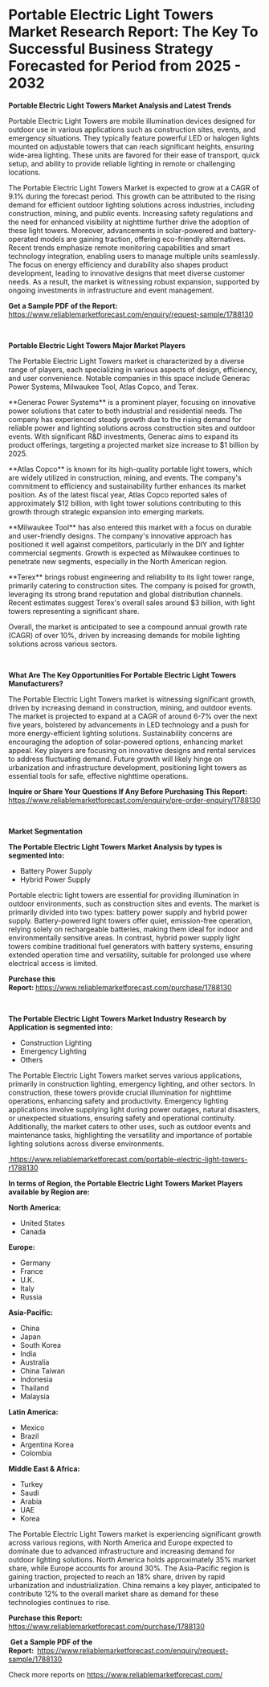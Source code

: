 <p><h1>Portable Electric Light Towers Market Research Report: The Key To Successful Business Strategy Forecasted for Period from 2025 - 2032</h1></p><p><strong>Portable Electric Light Towers Market Analysis and Latest Trends</strong></p>
<p><p>Portable Electric Light Towers are mobile illumination devices designed for outdoor use in various applications such as construction sites, events, and emergency situations. They typically feature powerful LED or halogen lights mounted on adjustable towers that can reach significant heights, ensuring wide-area lighting. These units are favored for their ease of transport, quick setup, and ability to provide reliable lighting in remote or challenging locations.</p><p>The Portable Electric Light Towers Market is expected to grow at a CAGR of 9.1% during the forecast period. This growth can be attributed to the rising demand for efficient outdoor lighting solutions across industries, including construction, mining, and public events. Increasing safety regulations and the need for enhanced visibility at nighttime further drive the adoption of these light towers. Moreover, advancements in solar-powered and battery-operated models are gaining traction, offering eco-friendly alternatives. Recent trends emphasize remote monitoring capabilities and smart technology integration, enabling users to manage multiple units seamlessly. The focus on energy efficiency and durability also shapes product development, leading to innovative designs that meet diverse customer needs. As a result, the market is witnessing robust expansion, supported by ongoing investments in infrastructure and event management.</p></p>
<p><strong>Get a Sample PDF of the Report:&nbsp;</strong> <a href="https://www.reliablemarketforecast.com/enquiry/request-sample/1788130?utm_campaign=3528&utm_medium=2&utm_source=Github&utm_content=ia&utm_term=11042025&utm_id=portable-electric-light-towers">https://www.reliablemarketforecast.com/enquiry/request-sample/1788130</a></p>
<p>&nbsp;</p>
<p><strong>Portable Electric Light Towers Major Market Players</strong></p>
<p><p>The Portable Electric Light Towers market is characterized by a diverse range of players, each specializing in various aspects of design, efficiency, and user convenience. Notable companies in this space include Generac Power Systems, Milwaukee Tool, Atlas Copco, and Terex.</p><p>**Generac Power Systems** is a prominent player, focusing on innovative power solutions that cater to both industrial and residential needs. The company has experienced steady growth due to the rising demand for reliable power and lighting solutions across construction sites and outdoor events. With significant R&D investments, Generac aims to expand its product offerings, targeting a projected market size increase to $1 billion by 2025.</p><p>**Atlas Copco** is known for its high-quality portable light towers, which are widely utilized in construction, mining, and events. The company's commitment to efficiency and sustainability further enhances its market position. As of the latest fiscal year, Atlas Copco reported sales of approximately $12 billion, with light tower solutions contributing to this growth through strategic expansion into emerging markets.</p><p>**Milwaukee Tool** has also entered this market with a focus on durable and user-friendly designs. The company's innovative approach has positioned it well against competitors, particularly in the DIY and lighter commercial segments. Growth is expected as Milwaukee continues to penetrate new segments, especially in the North American region.</p><p>**Terex** brings robust engineering and reliability to its light tower range, primarily catering to construction sites. The company is poised for growth, leveraging its strong brand reputation and global distribution channels. Recent estimates suggest Terex's overall sales around $3 billion, with light towers representing a significant share.</p><p>Overall, the market is anticipated to see a compound annual growth rate (CAGR) of over 10%, driven by increasing demands for mobile lighting solutions across various sectors.</p></p>
<p>&nbsp;</p>
<p><strong>What Are The Key Opportunities For Portable Electric Light Towers Manufacturers?</strong></p>
<p><p>The Portable Electric Light Towers market is witnessing significant growth, driven by increasing demand in construction, mining, and outdoor events. The market is projected to expand at a CAGR of around 6-7% over the next five years, bolstered by advancements in LED technology and a push for more energy-efficient lighting solutions. Sustainability concerns are encouraging the adoption of solar-powered options, enhancing market appeal. Key players are focusing on innovative designs and rental services to address fluctuating demand. Future growth will likely hinge on urbanization and infrastructure development, positioning light towers as essential tools for safe, effective nighttime operations.</p></p>
<p><strong>Inquire or Share Your Questions If Any Before Purchasing This Report:</strong> <a href="https://www.reliablemarketforecast.com/enquiry/pre-order-enquiry/1788130?utm_campaign=3528&utm_medium=2&utm_source=Github&utm_content=ia&utm_term=11042025&utm_id=portable-electric-light-towers">https://www.reliablemarketforecast.com/enquiry/pre-order-enquiry/1788130</a></p>
<p>&nbsp;</p>
<p><strong>Market Segmentation</strong></p>
<p><strong>The Portable Electric Light Towers Market Analysis by types is segmented into:</strong></p>
<p><ul><li>Battery Power Supply</li><li>Hybrid Power Supply</li></ul></p>
<p><p>Portable electric light towers are essential for providing illumination in outdoor environments, such as construction sites and events. The market is primarily divided into two types: battery power supply and hybrid power supply. Battery-powered light towers offer quiet, emission-free operation, relying solely on rechargeable batteries, making them ideal for indoor and environmentally sensitive areas. In contrast, hybrid power supply light towers combine traditional fuel generators with battery systems, ensuring extended operation time and versatility, suitable for prolonged use where electrical access is limited.</p></p>
<p><strong>Purchase this Report:&nbsp;</strong><a href="https://www.reliablemarketforecast.com/purchase/1788130?utm_campaign=3528&utm_medium=2&utm_source=Github&utm_content=ia&utm_term=11042025&utm_id=portable-electric-light-towers">https://www.reliablemarketforecast.com/purchase/1788130</a></p>
<p>&nbsp;</p>
<p><strong>The Portable Electric Light Towers Market Industry Research by Application is segmented into:</strong></p>
<p><ul><li>Construction Lighting</li><li>Emergency Lighting</li><li>Others</li></ul></p>
<p><p>The Portable Electric Light Towers market serves various applications, primarily in construction lighting, emergency lighting, and other sectors. In construction, these towers provide crucial illumination for nighttime operations, enhancing safety and productivity. Emergency lighting applications involve supplying light during power outages, natural disasters, or unexpected situations, ensuring safety and operational continuity. Additionally, the market caters to other uses, such as outdoor events and maintenance tasks, highlighting the versatility and importance of portable lighting solutions across diverse environments.</p></p>
<p><a href="https://www.reliablemarketforecast.com/portable-electric-light-towers-r1788130?utm_campaign=3528&utm_medium=2&utm_source=Github&utm_content=ia&utm_term=11042025&utm_id=portable-electric-light-towers">&nbsp;https://www.reliablemarketforecast.com/portable-electric-light-towers-r1788130</a></p>
<p><strong>In terms of Region, the Portable Electric Light Towers Market Players available by Region are:</strong></p>
<p>
    <p> <strong> North America: </strong>
        <ul>
            <li>United States</li>
            <li>Canada</li>
        </ul>
        </p> 
    <p> <strong> Europe: </strong>
        <ul>
            <li>Germany</li>
            <li>France</li>
            <li>U.K.</li>
            <li>Italy</li>
            <li>Russia</li>
        </ul>
        </p> 
    <p> <strong> Asia-Pacific: </strong>
        <ul>
            <li>China</li>
            <li>Japan</li>
            <li>South Korea</li>
            <li>India</li>
            <li>Australia</li>
            <li>China Taiwan</li>
            <li>Indonesia</li>
            <li>Thailand</li>
            <li>Malaysia</li>
        </ul>
        </p> 
    <p> <strong> Latin America: </strong>
        <ul>
            <li>Mexico</li>
            <li>Brazil</li>
            <li>Argentina Korea</li>
            <li>Colombia</li>
        </ul>
        </p> 
    <p> <strong> Middle East & Africa: </strong>
        <ul>
            <li>Turkey</li>
            <li>Saudi</li>
            <li>Arabia</li>
            <li>UAE</li>
            <li>Korea</li>
        </ul>
    </p>
    </p>
<p><p>The Portable Electric Light Towers market is experiencing significant growth across various regions, with North America and Europe expected to dominate due to advanced infrastructure and increasing demand for outdoor lighting solutions. North America holds approximately 35% market share, while Europe accounts for around 30%. The Asia-Pacific region is gaining traction, projected to reach an 18% share, driven by rapid urbanization and industrialization. China remains a key player, anticipated to contribute 12% to the overall market share as demand for these technologies continues to rise.</p></p>
<p><strong>Purchase this Report: </strong><a href="https://www.reliablemarketforecast.com/purchase/1788130?utm_campaign=3528&utm_medium=2&utm_source=Github&utm_content=ia&utm_term=11042025&utm_id=portable-electric-light-towers">https://www.reliablemarketforecast.com/purchase/1788130</a></p>
<p>&nbsp;<strong>Get a Sample PDF of the Report:&nbsp;&nbsp;</strong><a href="https://www.reliablemarketforecast.com/enquiry/request-sample/1788130?utm_campaign=3528&utm_medium=2&utm_source=Github&utm_content=ia&utm_term=11042025&utm_id=portable-electric-light-towers">https://www.reliablemarketforecast.com/enquiry/request-sample/1788130</a></p>
<p><strong></strong></p>
<p>Check more reports on <a href="https://www.reliablemarketforecast.com/?utm_campaign=3528&utm_medium=2&utm_source=Github&utm_content=ia&utm_term=11042025&utm_id=portable-electric-light-towers">https://www.reliablemarketforecast.com/</a></p>
